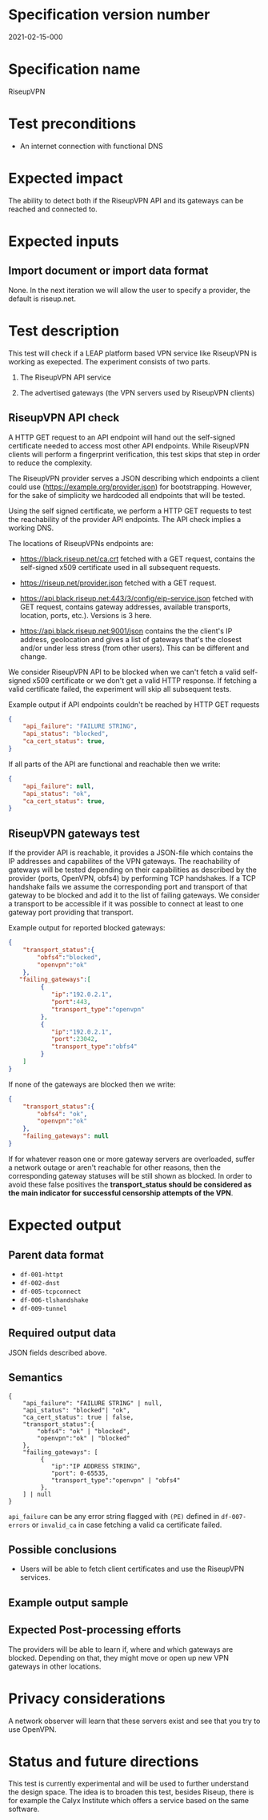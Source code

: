 # Specification version number

2021-02-15-000

# Specification name

RiseupVPN

# Test preconditions

* An internet connection with functional DNS

# Expected impact

The ability to detect both if the RiseupVPN API and its gateways can be reached and connected to.

# Expected inputs

## Import document or import data format

None. In the next iteration we will allow the user to specify a provider, the default is riseup.net.

# Test description

This test will check if a LEAP platform based VPN service like RiseupVPN is working as exepected. The experiment consists of two parts.

1. The RiseupVPN API service

2. The advertised gateways (the VPN servers used by RiseupVPN clients)

## RiseupVPN API check

A HTTP GET request to an API endpoint will hand out the self-signed certificate needed to access most other API endpoints. While RiseupVPN clients will perform a fingerprint verification, this test skips that step in order to reduce the complexity.

The RiseupVPN provider serves a JSON describing which endpoints a client could use (https://example.org/provider.json) for bootstrapping. However, for the sake of simplicity we hardcoded all endpoints that will be tested.

Using the self signed certificate, we perform a HTTP GET requests to test the reachability of the provider API endpoints. The API check implies a working DNS.

The locations of RiseupVPNs endpoints are:

* https://black.riseup.net/ca.crt fetched with a GET request, contains the self-signed x509 certificate used in all subsequent requests.

* https://riseup.net/provider.json fetched with a GET request.

* https://api.black.riseup.net:443/3/config/eip-service.json fetched with GET request, contains gateway addresses, available transports, location, ports, etc.). Versions is 3 here.

* https://api.black.riseup.net:9001/json contains the the client's IP address, geolocation and gives a list of gateways that's the closest and/or under less stress (from other users). This can be different and change.

We consider RiseupVPN API to be blocked when we can't fetch a valid self-signed x509 certificate or we don't get a valid HTTP response. If fetching a valid certificate failed, the experiment will skip all subsequent tests.

Example output if API endpoints couldn't be reached by HTTP GET requests

```json
{
    "api_failure": "FAILURE STRING",
    "api_status": "blocked",
    "ca_cert_status": true,
}
```

If all parts of the API are functional and reachable then we write:

```json
{
    "api_failure": null,
    "api_status": "ok",
    "ca_cert_status": true,
}
```

## RiseupVPN gateways test

If the provider API is reachable, it provides a JSON-file which contains the IP addresses and capabilites of the VPN gateways. The reachability of gateways will be tested depending on their capabilities as described by the provider (ports, OpenVPN, obfs4) by performing TCP handshakes. If a TCP handshake fails we assume the corresponding port and transport of that gateway to be blocked and add it to the list of failing gateways. 
We consider a transport to be accessible if it was possible to connect at least to one gateway port providing that transport.

Example output for reported blocked gateways:

```json
{
    "transport_status":{
        "obfs4":"blocked",
        "openvpn":"ok"
    },
   "failing_gateways":[
         {
            "ip":"192.0.2.1",
            "port":443,
            "transport_type":"openvpn"
         },
         {
            "ip":"192.0.2.1",
            "port":23042,
            "transport_type":"obfs4"
         }
    ]
}
```

If none of the gateways are blocked then we write:

```json
{
    "transport_status":{
        "obfs4": "ok",
        "openvpn":"ok"
    },
    "failing_gateways": null
}
```

If for whatever reason one or more gateway servers are overloaded, suffer a network outage or aren't reachable for other reasons, then the corresponding gateway statuses will be still shown as blocked. In order to avoid these false positives the **transport_status should be considered as the main indicator for successful censorship attempts of the VPN**.

# Expected output

## Parent data format

* `df-001-httpt`
* `df-002-dnst`
* `df-005-tcpconnect`
* `df-006-tlshandshake`
* `df-009-tunnel`

## Required output data

JSON fields described above.

## Semantics

```
{
    "api_failure": "FAILURE STRING" | null,
    "api_status": "blocked"| "ok",
    "ca_cert_status": true | false,
    "transport_status":{
        "obfs4": "ok" | "blocked",
        "openvpn":"ok" | "blocked"
    },
    "failing_gateways": [
         {
            "ip":"IP ADDRESS STRING",
            "port": 0-65535,
            "transport_type":"openvpn" | "obfs4"
         },
    ] | null
}
```

`api_failure` can be any error string flagged with `(PE)` defined in `df-007-errors` or `invalid_ca` in case fetching a valid ca certificate failed.

## Possible conclusions

* Users will be able to fetch client certificates and use the RiseupVPN services.

## Example output sample

## Expected Post-processing efforts

The providers will be able to learn if, where and which gateways are blocked. Depending on that, they might move or open up new VPN gateways in other locations.

# Privacy considerations

A network observer will learn that these servers exist and see that you try to use OpenVPN.

# Status and future directions

This test is currently experimental and will be used to further understand the design space. The idea is to broaden this test, besides Riseup, there is for example the Calyx Institute which offers a service based on the same software.
